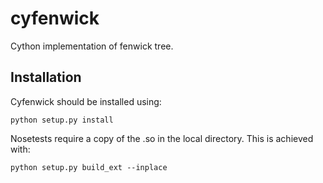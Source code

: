 cyfenwick
=========

Cython implementation of fenwick tree.


Installation
------------

Cyfenwick should be installed using:

    python setup.py install

Nosetests require a copy of the .so in the local directory. This is achieved with:

    python setup.py build_ext --inplace
